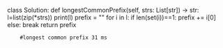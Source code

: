 class Solution:
    def longestCommonPrefix(self, strs: List[str]) -> str:
        l=list(zip(*strs))
        print(l)
        prefix = ""
        for i in l:
            if len(set(i))==1:
                prefix += i[0]
            else:
                break
        return prefix

        #longest common prefix 31 ms
